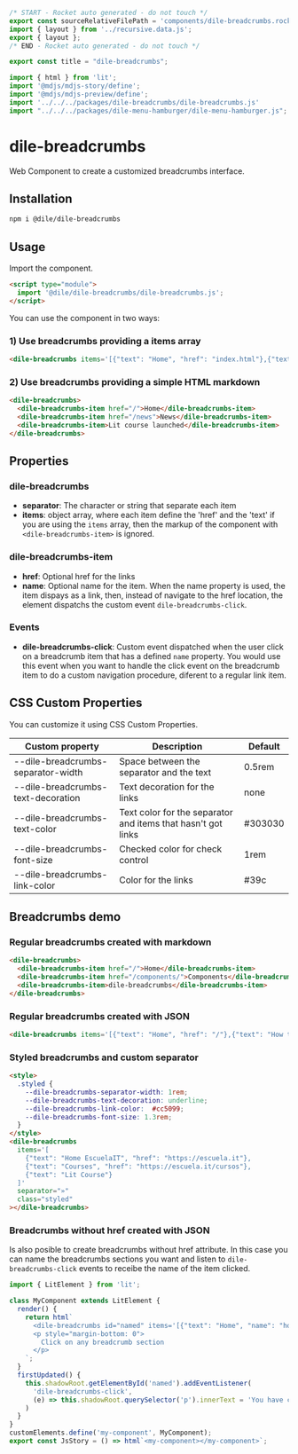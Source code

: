 ```js server
/* START - Rocket auto generated - do not touch */
export const sourceRelativeFilePath = 'components/dile-breadcrumbs.rocket.md';
import { layout } from '../recursive.data.js';
export { layout };
/* END - Rocket auto generated - do not touch */

export const title = "dile-breadcrumbs";

```

```js script
import { html } from 'lit'; 
import '@mdjs/mdjs-story/define';
import '@mdjs/mdjs-preview/define';
import '../../../packages/dile-breadcrumbs/dile-breadcrumbs.js'
import "../../../packages/dile-menu-hamburger/dile-menu-hamburger.js";
```

# dile-breadcrumbs

Web Component to create a customized breadcrumbs interface.

## Installation

```bash
npm i @dile/dile-breadcrumbs
```

## Usage

Import the component.

```html
<script type="module">
  import '@dile/dile-breadcrumbs/dile-breadcrumbs.js';
</script>
```

You can use the component in two ways:

### 1) Use breadcrumbs providing a items array

```html
<dile-breadcrumbs items='[{"text": "Home", "href": "index.html"},{"text": "News", "href": "news.html"}]'></dile-breadcrumbs>
```

### 2) Use breadcrumbs providing a simple HTML markdown

```html
<dile-breadcrumbs>
  <dile-breadcrumbs-item href="/">Home</dile-breadcrumbs-item>
  <dile-breadcrumbs-item href="/news">News</dile-breadcrumbs-item>
  <dile-breadcrumbs-item>Lit course launched</dile-breadcrumbs-item>
</dile-breadcrumbs>
```

## Properties

### dile-breadcrumbs

- **separator**: The character or string that separate each item
- **items**: object array, where each item define the 'href' and the 'text' if you are using the ```items``` array, then the markup of the component with ```<dile-breadcrumbs-item>``` is ignored.

### dile-breadcrumbs-item

- **href**: Optional href for the links
- **name**: Optional name for the item. When the name property is used, the item dispays as a link, then, instead of navigate to the href location, the element dispatchs the custom event `dile-breadcrumbs-click`.

### Events

- **dile-breadcrumbs-click**: Custom event dispatched when the user click on a breadcrumb item that has a defined `name` property. You would use this event when you want to handle the click event on the breadcrumb item to do a custom navigation procedure, diferent to a regular link item.

## CSS Custom Properties

You can customize it using CSS Custom Properties.

Custom property | Description | Default
----------------|-------------|---------
--dile-breadcrumbs-separator-width | Space between the separator and the text |  0.5rem 
--dile-breadcrumbs-text-decoration | Text decoration for the links | none
--dile-breadcrumbs-text-color | Text color for the separator and items that hasn't got links |  #303030
--dile-breadcrumbs-font-size | Checked color for check control | 1rem
--dile-breadcrumbs-link-color | Color for the links | #39c

## Breadcrumbs demo

### Regular breadcrumbs created with markdown

```html preview-story
<dile-breadcrumbs>
  <dile-breadcrumbs-item href="/">Home</dile-breadcrumbs-item>
  <dile-breadcrumbs-item href="/components/">Components</dile-breadcrumbs-item>
  <dile-breadcrumbs-item>dile-breadcrumbs</dile-breadcrumbs-item>
</dile-breadcrumbs>
```

### Regular breadcrumbs created with JSON

```html preview-story
<dile-breadcrumbs items='[{"text": "Home", "href": "/"},{"text": "How to use", "href": "/how-to-use"}]'></dile-breadcrumbs>
```

### Styled breadcrumbs and custom separator

```html preview-story
<style>
  .styled {
    --dile-breadcrumbs-separator-width: 1rem; 
    --dile-breadcrumbs-text-decoration: underline;
    --dile-breadcrumbs-link-color:  #cc5099;
    --dile-breadcrumbs-font-size: 1.3rem;
  }
</style>
<dile-breadcrumbs
  items='[
    {"text": "Home EscuelaIT", "href": "https://escuela.it"},
    {"text": "Courses", "href": "https://escuela.it/cursos"},
    {"text": "Lit Course"}
  ]'
  separator="»"
  class="styled"
></dile-breadcrumbs>
```

### Breadcrumbs without href created with JSON

Is also posible to create breadcrumbs without href attribute. In this case you can name the breadcrumbs sections you want and listen to ```dile-breadcrumbs-click``` events to receibe the name of the item clicked.

```js preview-story
import { LitElement } from 'lit';

class MyComponent extends LitElement {
  render() {
    return html`
      <dile-breadcrumbs id="named" items='[{"text": "Home", "name": "home"},{"text": "Articles", "name": "articles"},{"text": "Not named"}]'></dile-breadcrumbs>
      <p style="margin-bottom: 0">
        Click on any breadcrumb section
      </p>
    `;
  }
  firstUpdated() {
    this.shadowRoot.getElementById('named').addEventListener(
      'dile-breadcrumbs-click', 
      (e) => this.shadowRoot.querySelector('p').innerText = 'You have clicked on ' + e.detail.name
    )
  }
}
customElements.define('my-component', MyComponent);
export const JsStory = () => html`<my-component></my-component>`;
```